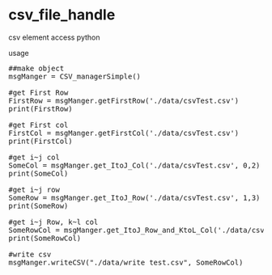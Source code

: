 # csv_file_handle
csv element access python

usage
<pre>
##make object
msgManger = CSV_managerSimple()

#get First Row
FirstRow = msgManger.getFirstRow('./data/csvTest.csv')
print(FirstRow)

#get First col
FirstCol = msgManger.getFirstCol('./data/csvTest.csv')
print(FirstCol)

#get i~j col
SomeCol = msgManger.get_ItoJ_Col('./data/csvTest.csv', 0,2)
print(SomeCol)

#get i~j row
SomeRow = msgManger.get_ItoJ_Row('./data/csvTest.csv', 1,3)
print(SomeRow)

#get i~j Row, k~l col
SomeRowCol = msgManger.get_ItoJ_Row_and_KtoL_Col('./data/csvTest.csv', 1,3,1,3)
print(SomeRowCol)

#write csv
msgManger.writeCSV("./data/write_test.csv", SomeRowCol)
</pre>
